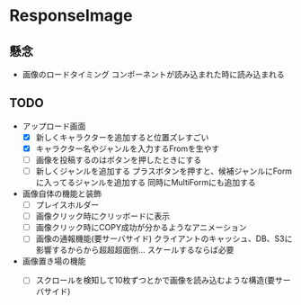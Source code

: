 # ResponseImage

## 懸念
- 画像のロードタイミング
コンポーネントが読み込まれた時に読み込まれる

## TODO
- アップロード画面
  - [x] 新しくキャラクターを追加すると位置ズレすごい
  - [x] キャラクター名やジャンルを入力するFromを生やす
  - [ ] 画像を投稿するのはボタンを押したときにする
  - [ ] 新しくジャンルを追加する
    プラスボタンを押すと、候補ジャンルにFormに入ってるジャンルを追加する
    同時にMultiFormにも追加する

- 画像自体の機能と装飾
  - [ ] プレイスホルダー
  - [ ] 画像クリック時にクリッボードに表示
  - [ ] 画像クリック時にCOPY成功が分かるようなアニメーション
  - [ ] 画像の通報機能(要サーバサイド) 
    クライアントのキャッシュ、DB、S3に影響するからから超超超面倒... 
    スケールするならば必要

- 画像置き場の機能
  - [ ] スクロールを検知して10枚ずつとかで画像を読み込むような構造(要サーバサイド)

